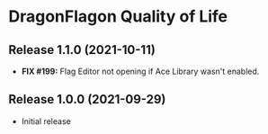 # DragonFlagon Quality of Life

## Release 1.1.0 (2021-10-11)
- **FIX #199:** Flag Editor not opening if Ace Library wasn't enabled.

## Release 1.0.0 (2021-09-29)
- Initial release